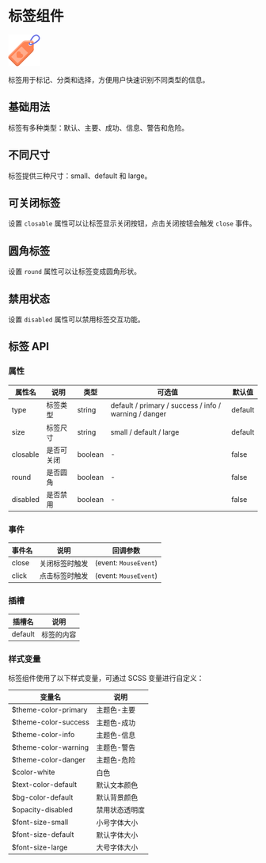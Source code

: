 <script setup lang="ts">
import tagBasic from '../examples/tag/basic.vue'
import tagSize from '../examples/tag/size.vue'
import tagClosable from '../examples/tag/closable.vue'
import tagRound from '../examples/tag/round.vue'
import tagDisabled from '../examples/tag/disabled.vue'
</script>

# 标签组件

![标签组件](/components/tag.png)

标签用于标记、分类和选择，方便用户快速识别不同类型的信息。

## 基础用法

标签有多种类型：默认、主要、成功、信息、警告和危险。

<demo :component="tagBasic" name="tag" examples="basic" />

## 不同尺寸

标签提供三种尺寸：small、default 和 large。

<demo :component="tagSize" name="tag" examples="size" />

## 可关闭标签

设置 `closable` 属性可以让标签显示关闭按钮，点击关闭按钮会触发 `close` 事件。

<demo :component="tagClosable" name="tag" examples="closable" />

## 圆角标签

设置 `round` 属性可以让标签变成圆角形状。

<demo :component="tagRound" name="tag" examples="round" />

## 禁用状态

设置 `disabled` 属性可以禁用标签交互功能。

<demo :component="tagDisabled" name="tag" examples="disabled" />

## 标签 API

### 属性

| 属性名   | 说明           | 类型    | 可选值                                              | 默认值  |
| -------- | -------------- | ------- | --------------------------------------------------- | ------- |
| type     | 标签类型       | string  | default / primary / success / info / warning / danger | default |
| size     | 标签尺寸       | string  | small / default / large                             | default |
| closable | 是否可关闭     | boolean | -                                                   | false   |
| round    | 是否圆角       | boolean | -                                                   | false   |
| disabled | 是否禁用       | boolean | -                                                   | false   |

### 事件

| 事件名 | 说明                   | 回调参数 |
| ------ | ---------------------- | -------- |
| close  | 关闭标签时触发         | (event: `MouseEvent`) |
| click  | 点击标签时触发         | (event: `MouseEvent`) |

### 插槽

| 插槽名  | 说明           |
| ------- | -------------- |
| default | 标签的内容     |

### 样式变量

标签组件使用了以下样式变量，可通过 SCSS 变量进行自定义：

| 变量名                | 说明           |
| --------------------- | -------------- |
| $theme-color-primary  | 主题色-主要    |
| $theme-color-success  | 主题色-成功    |
| $theme-color-info     | 主题色-信息    |
| $theme-color-warning  | 主题色-警告    |
| $theme-color-danger   | 主题色-危险    |
| $color-white          | 白色           |
| $text-color-default   | 默认文本颜色   |
| $bg-color-default     | 默认背景颜色   |
| $opacity-disabled     | 禁用状态透明度 |
| $font-size-small      | 小号字体大小   |
| $font-size-default    | 默认字体大小   |
| $font-size-large      | 大号字体大小   |
